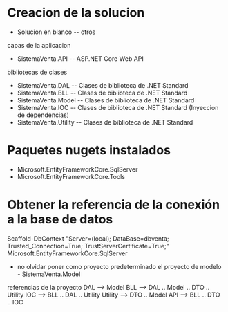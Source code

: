 # Creacion de la solucion
- Solucion en blanco -- otros

capas de la aplicacion
- SistemaVenta.API   -- ASP.NET Core Web API

bibliotecas de clases
- SistemaVenta.DAL -- Clases de biblioteca de .NET Standard
- SistemaVenta.BLL -- Clases de biblioteca de .NET Standard
- SistemaVenta.Model -- Clases de biblioteca de .NET Standard
- SistemaVenta.IOC -- Clases de biblioteca de .NET Standard (Inyeccion de dependencias)
- SistemaVenta.Utility -- Clases de biblioteca de .NET Standard

# Paquetes nugets instalados
- Microsoft.EntityFrameworkCore.SqlServer
- Microsoft.EntityFrameworkCore.Tools

# Obtener la referencia de la conexión a la base de datos
Scaffold-DbContext "Server=(local); DataBase=dbventa; Trusted_Connection=True; TrustServerCertificate=True;" Microsoft.EntityFrameworkCore.SqlServer
- no olvidar poner como proyecto predeterminado el proyecto de modelo - SistemaVenta.Model

referencias de la proyecto
DAL --> Model
BLL --> DAL .. Model .. DTO .. Utility
IOC --> BLL .. DAL .. Utility
Utility --> DTO .. Model
API --> BLL .. DTO .. IOC